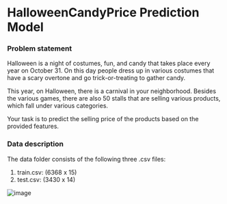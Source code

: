 # HalloweenCandyPrice Prediction Model
### Problem statement
Halloween is a night of costumes, fun, and candy that takes place every year on October 31. On this day people dress up in various costumes that have a scary overtone and go trick-or-treating to gather candy.

This year, on Halloween, there is a carnival in your neighborhood. Besides the various games, there are also 50 stalls that are selling various products, which fall under various categories.

Your task is to predict the selling price of the products based on the provided features. 

### Data description
The data folder consists of the following three .csv files:

1. train.csv: (6368 x 15)
2. test.csv: (3430 x 14)

![image](https://user-images.githubusercontent.com/57305545/193866656-291a7e42-0211-4fa2-9497-1e5204b7f850.png)
